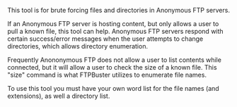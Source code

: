 This tool is for brute forcing files and directories in Anonymous FTP servers. 

If an Anonymous FTP server is hosting content, but only allows a user to pull a known file, this tool can help. Anonymous FTP servers respond with certain success/error messages when the user attempts to change directories, which allows directory enumeration.

Frequently Anononymous FTP does not allow a user to list contents while connected, but it will allow a user to check the size of a known file. This "size" command is what FTPBuster utilizes to enumerate file names.

To use this tool you must have your own word list for the file names (and extensions), as well a directory list.
